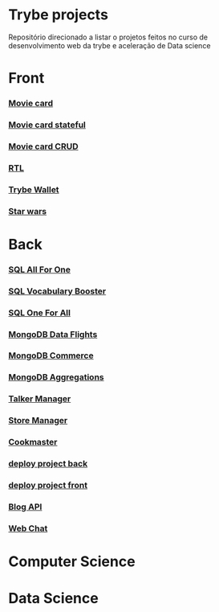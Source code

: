 # Trybe projects

Repositório direcionado a listar o projetos feitos no curso de desenvolvimento web da trybe e aceleração de Data science

# Front

### [Movie card](https://github.com/viniciusfranca019/front-module-trybe-p1-movie-card)

### [Movie card stateful](https://github.com/viniciusfranca019/front-module-trybe-p2-movie-card-stateful)

### [Movie card CRUD](https://github.com/viniciusfranca019/front-module-trybe-p3-movie-card-crud)

### [RTL](https://github.com/viniciusfranca019/front-module-trybe-p4-RTL)

### [Trybe Wallet](https://github.com/viniciusfranca019/front-module-trybe-p5-trybe-wallet)

### [Star wars](https://github.com/viniciusfranca019/front-module-trybe-p6-star-wars)

# Back

### [SQL All For One](https://github.com/viniciusfranca019/back-module-trybe-p1-sql-all-for-one)

### [SQL Vocabulary Booster](https://github.com/viniciusfranca019/back-module-trybe-p2-sql-vocabulary-booster)

### [SQL One For All](https://github.com/viniciusfranca019/back-module-trybe-p3-sql-one-for-all)

### [MongoDB Data Flights](https://github.com/viniciusfranca019/back-module-trybe-p4-mongo-data-flights)

### [MongoDB Commerce](https://github.com/viniciusfranca019/back-module-trybe-p5-mongo-commerce)

### [MongoDB Aggregations](https://github.com/viniciusfranca019/back-module-trybe-p6-mongo-aggregations)

### [Talker Manager](https://github.com/viniciusfranca019/back-module-trybe-p7-Talker-Manager)

### [Store Manager](https://github.com/viniciusfranca019/back-module-trybe-p8-Store-Manager)

### [Cookmaster](https://github.com/viniciusfranca019/back-module-trybe-p9-cookmaster)

### [deploy project back](https://github.com/viniciusfranca019/back-module-trybe-p10-stranger-things-back)

### [deploy project front](https://github.com/viniciusfranca019/back-module-trybe-p10-stranger-things-front)

### [Blog API](https://github.com/viniciusfranca019/back-module-trybe-p11-blog-api)

### [Web Chat](https://github.com/viniciusfranca019/back-module-trybe-p12-web-chat)

# Computer Science

# Data Science